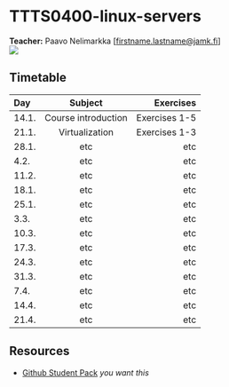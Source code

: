 # TTTS0400-linux-servers

**Teacher:** Paavo Nelimarkka [firstname.lastname@jamk.fi]  
![](https://www.debian.org/logos/openlogo-nd-100.png)

## Timetable
| Day | Subject | Exercises |
|:--------|:----------:|-----:|
| 14.1. | Course introduction | Exercises 1-5 |  
| 21.1. | Virtualization | Exercises 1-3 |  
| 28.1. | etc | etc | 
| 4.2. | etc | etc | 
| 11.2. | etc | etc | 
| 18.1. | etc | etc | 
| 25.1. | etc | etc | 
| 3.3. | etc | etc | 
| 10.3. | etc | etc | 
| 17.3. | etc | etc | 
| 24.3. | etc | etc | 
| 31.3. | etc | etc | 
| 7.4. | etc | etc | 
| 14.4. | etc | etc | 
| 21.4. | etc | etc | 

## Resources

- [Github Student Pack](https://education.github.com/pack) _you want this_
